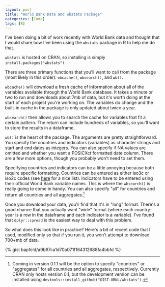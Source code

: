 ```yaml
---
layout: post
title: "World Bank Data and wbstats Package"
categories: [Code]
tags: [R]
---
```


I've been doing a bit of work recently with World Bank data and thought that I would share how I've been using the `wbstats` package in R to help me do that.

`wbstats` is hosted on CRAN, so installing is simply `install.packages("wbstats")`.

There are three primary functions that you'll want to call from the package (most likely in this order): `wbcache()`, `wbsearch()`, and `wb()`.

`wbcache()` will download a fresh cache of information about all of the variables available through the World Bank database. It takes a minute or two to run and downloads about 7mb of data, but it's worth doing at the start of each project you're working on. The variables do change and the built-in cache in the package is only updated about twice a year.

`wbsearch()` then allows you to search the cache for variables that fit a certain pattern. The return can include hundreds of variables, so you'll want to store the results in a dataframe.

`wb()` is the heart of the package. The arguments are pretty straightforward. You specify the countries and indicators (variables) as character strings and start and end dates as integers. You can also specify if NA values are omitted and whether you want a POSICXct formatted date column. There are a few more options, though you probably won't need to set them.

Specifying countries and indicators can be a little annoying because both require specific formatting. Countries can be entered as either iso3c or iso2c codes (see [here](http://www.nationsonline.org/oneworld/country_code_list.htm) for a nice list). Indicators have to be entered using their official World Bank variable names. This is where the `wbsearch()` is really going to come in handy. You can also specify "all" for countries and return all countries and all aggregates.[^1]

Once you download your data, you'll find that it's in "long" format. There's a good chance that you actually want "wide" format (where each country-year is a row in the dataframe and each indicator is a variable). I've found that `dplyr::spread` is the easiest way to deal with this problem.

So what does this look like in practice? Here's a bit of recent code that I used, modified only so that if you run it, you won't attempt to download 700+mb of data.

{% gist bapfeld/a9b97ca1d70a071f164312688fa4bbfd %}

[^1]: Coming in version 0.1.1 will be the option to specify "countries" or "aggregates" for all countries and all aggregates, respectively. Currently CRAN only hosts version 0.1, but the development version can be installed using `devtools::install_github("GIST-ORNL/wbstats")`.
